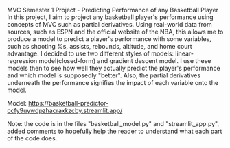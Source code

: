 MVC Semester 1 Project - Predicting Performance of any Basketball Player
In this project, I aim to project any basketball player's performance using concepts of MVC such as partial derivatives. Using real-world data from sources, such as ESPN and the official website of the NBA, this allows me to produce a model to predict a player's performance with some variables, such as shooting %s, assists, rebounds, altitude, and home court advantage. I decided to use two different styles of models: linear-regression model(closed-form) and gradient descent model. I use these models then to see how well they actually predict the player's performance and which model is supposedly "better". Also, the partial derivatives underneath the performance signifies the impact of each variable onto the model. 



Model: https://basketball-predictor-ccfy9uywdpzhacraxkzcby.streamlit.app/

Note: the code is in the files "basketball_model.py" and "streamlit_app.py", added comments to hopefully help the reader to understand what each part of the code does.
